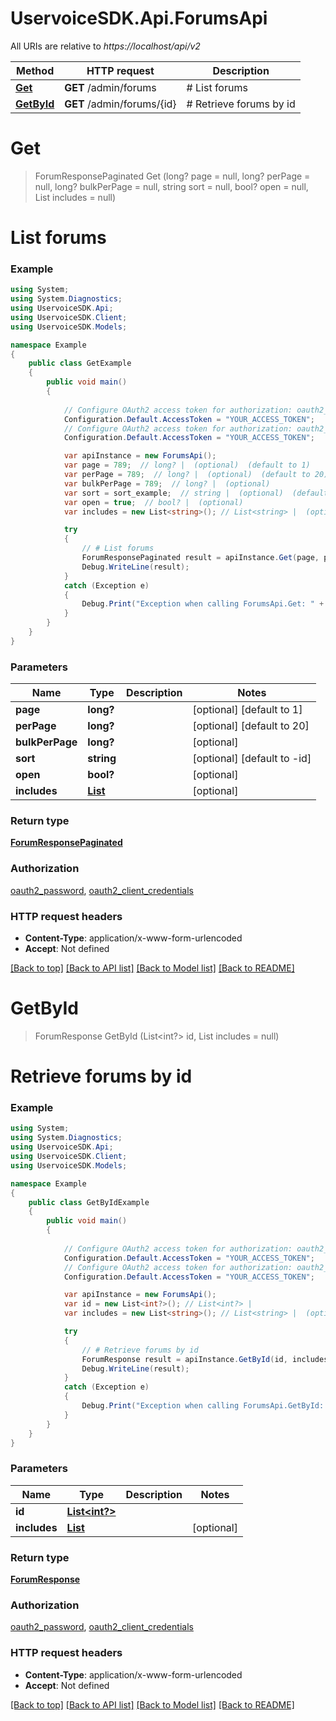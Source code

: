 # UservoiceSDK.Api.ForumsApi

All URIs are relative to *https://localhost/api/v2*

Method | HTTP request | Description
------------- | ------------- | -------------
[**Get**](ForumsApi.md#get) | **GET** /admin/forums | # List forums
[**GetById**](ForumsApi.md#getbyid) | **GET** /admin/forums/{id} | # Retrieve forums by id


<a name="get"></a>
# **Get**
> ForumResponsePaginated Get (long? page = null, long? perPage = null, long? bulkPerPage = null, string sort = null, bool? open = null, List<string> includes = null)

# List forums

### Example
```csharp
using System;
using System.Diagnostics;
using UservoiceSDK.Api;
using UservoiceSDK.Client;
using UservoiceSDK.Models;

namespace Example
{
    public class GetExample
    {
        public void main()
        {
            
            // Configure OAuth2 access token for authorization: oauth2_password
            Configuration.Default.AccessToken = "YOUR_ACCESS_TOKEN";
            // Configure OAuth2 access token for authorization: oauth2_client_credentials
            Configuration.Default.AccessToken = "YOUR_ACCESS_TOKEN";

            var apiInstance = new ForumsApi();
            var page = 789;  // long? |  (optional)  (default to 1)
            var perPage = 789;  // long? |  (optional)  (default to 20)
            var bulkPerPage = 789;  // long? |  (optional) 
            var sort = sort_example;  // string |  (optional)  (default to -id)
            var open = true;  // bool? |  (optional) 
            var includes = new List<string>(); // List<string> |  (optional) 

            try
            {
                // # List forums
                ForumResponsePaginated result = apiInstance.Get(page, perPage, bulkPerPage, sort, open, includes);
                Debug.WriteLine(result);
            }
            catch (Exception e)
            {
                Debug.Print("Exception when calling ForumsApi.Get: " + e.Message );
            }
        }
    }
}
```

### Parameters

Name | Type | Description  | Notes
------------- | ------------- | ------------- | -------------
 **page** | **long?**|  | [optional] [default to 1]
 **perPage** | **long?**|  | [optional] [default to 20]
 **bulkPerPage** | **long?**|  | [optional] 
 **sort** | **string**|  | [optional] [default to -id]
 **open** | **bool?**|  | [optional] 
 **includes** | [**List<string>**](string.md)|  | [optional] 

### Return type

[**ForumResponsePaginated**](ForumResponsePaginated.md)

### Authorization

[oauth2_password](../README.md#oauth2_password), [oauth2_client_credentials](../README.md#oauth2_client_credentials)

### HTTP request headers

 - **Content-Type**: application/x-www-form-urlencoded
 - **Accept**: Not defined

[[Back to top]](#) [[Back to API list]](../README.md#documentation-for-api-endpoints) [[Back to Model list]](../README.md#documentation-for-models) [[Back to README]](../README.md)

<a name="getbyid"></a>
# **GetById**
> ForumResponse GetById (List<int?> id, List<string> includes = null)

# Retrieve forums by id

### Example
```csharp
using System;
using System.Diagnostics;
using UservoiceSDK.Api;
using UservoiceSDK.Client;
using UservoiceSDK.Models;

namespace Example
{
    public class GetByIdExample
    {
        public void main()
        {
            
            // Configure OAuth2 access token for authorization: oauth2_password
            Configuration.Default.AccessToken = "YOUR_ACCESS_TOKEN";
            // Configure OAuth2 access token for authorization: oauth2_client_credentials
            Configuration.Default.AccessToken = "YOUR_ACCESS_TOKEN";

            var apiInstance = new ForumsApi();
            var id = new List<int?>(); // List<int?> | 
            var includes = new List<string>(); // List<string> |  (optional) 

            try
            {
                // # Retrieve forums by id
                ForumResponse result = apiInstance.GetById(id, includes);
                Debug.WriteLine(result);
            }
            catch (Exception e)
            {
                Debug.Print("Exception when calling ForumsApi.GetById: " + e.Message );
            }
        }
    }
}
```

### Parameters

Name | Type | Description  | Notes
------------- | ------------- | ------------- | -------------
 **id** | [**List<int?>**](int?.md)|  | 
 **includes** | [**List<string>**](string.md)|  | [optional] 

### Return type

[**ForumResponse**](ForumResponse.md)

### Authorization

[oauth2_password](../README.md#oauth2_password), [oauth2_client_credentials](../README.md#oauth2_client_credentials)

### HTTP request headers

 - **Content-Type**: application/x-www-form-urlencoded
 - **Accept**: Not defined

[[Back to top]](#) [[Back to API list]](../README.md#documentation-for-api-endpoints) [[Back to Model list]](../README.md#documentation-for-models) [[Back to README]](../README.md)

